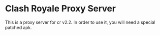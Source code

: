# Clash Royale Proxy Server

This is a proxy server for cr v2.2.
In order to use it, you will need a special patched apk.
